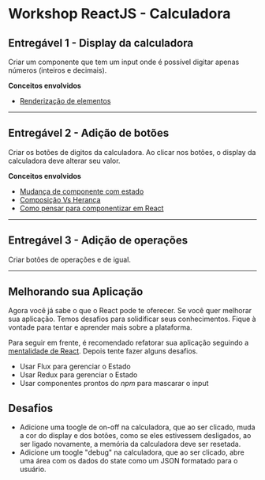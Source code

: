 # Workshop ReactJS - Calculadora

## Entregável 1 - Display da calculadora

Criar um componente que tem um input onde é possível digitar apenas números (inteiros e decimais).

**Conceitos envolvidos**
- [Renderização de elementos](https://facebook.github.io/react/docs/rendering-elements.html)

---

## Entregável 2 - Adição de botões

Criar os botões de digitos da calculadora.
Ao clicar nos botões, o display da calculadora deve alterar seu valor.

**Conceitos envolvidos**
- [Mudança de componente com estado](https://facebook.github.io/react/docs/lifting-state-up.html)
- [Composição Vs Herança](https://facebook.github.io/react/docs/composition-vs-inheritance.html)
- [Como pensar para componentizar em React](https://facebook.github.io/react/docs/thinking-in-react.html)

---

## Entregável 3 - Adição de operações

Criar botões de operações e de igual.

---

## Melhorando sua Aplicação
Agora você já sabe o que o React pode te oferecer. Se você quer melhorar sua aplicação. Temos desafios para solidificar seus conhecimentos. Fique à vontade para tentar e aprender mais sobre a plataforma.

Para seguir em frente, é recomendado refatorar sua aplicação seguindo a [mentalidade de React](https://facebook.github.io/react/docs/thinking-in-react.html). Depois tente fazer alguns desafios.

- Usar Flux para gerenciar o Estado
- Usar Redux para gerenciar o Estado
- Usar componentes prontos do *npm* para mascarar o input

## Desafios

- Adicione uma toogle de on-off na calculadora, que ao ser clicado, muda a cor do display e dos botões, como se eles estivessem desligados, ao ser ligado novamente, a memória da calculadora deve ser resetada.
- Adicione um toogle "debug" na calculadora, que ao ser clicado, abre uma área com os dados do state como um JSON formatado para o usuário.
